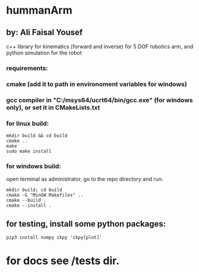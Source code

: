 # hummanArm

## by: Ali Faisal Yousef

c++ library for kinematics (forward and inverse) for 5 DOF robotics arm,
and python simulation for the robot

### requirements:

### cmake (add it to path in environoment variables for windows)

### gcc compiler in "C:/msys64/ucrt64/bin/gcc.exe" (for windows only), or set it in CMakeLists.txt

### for linux build:

```
mkdir build && cd build
cmake ..
make
sudo make install
```

### for windows build:

open terminal as administrator, go to the repo directory and run:

```
mkdir build; cd build
cmake -G "MinGW Makefiles" ..
cmake --build .
cmake --install .
```

## for testing, install some python packages:

```
pip3 install numpy ikpy 'ikpy[plot]'
```

# for docs see /tests dir.
